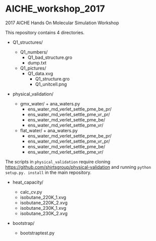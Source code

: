 # AICHE_workshop_2017
2017 AICHE Hands On Molecular Simulation Workshop

This repository contains 4 directories.

* Q1_structures/
	+ Q1_numbers/
		+ Q1_bad_structure.gro
		+ dump.txt
	+ Q1_pictures/
	 	+ Q1_data.xvg
         	+ Q1_structure.gro
         	+ Q1_unitcell.png

 * physical_validation/
	+ gmx_water/
	        + ana_waters.py  
		+ ens_water_md_verlet_settle_pme_be_pr/	
		+ ens_water_md_verlet_settle_pme_vr_pr/
		+ ens_water_md_verlet_settle_pme_be/	
		+ ens_water_md_verlet_settle_pme_vr/	    
	+ flat_water/
	        + ana_waters.py  
		+ ens_water_md_verlet_settle_pme_be_pr/	
		+ ens_water_md_verlet_settle_pme_vr_pr/
		+ ens_water_md_verlet_settle_pme_be/	
		+ ens_water_md_verlet_settle_pme_vr/	                

The scripts in `physical_validation` require cloning https://github.com/shirtsgroup/physical-validation and running `python setup.py. install` in the main repository.

  * heat_capacity/
     + calc_cv.py
     + isobutane_220K_1.xvg
     + isobutane_220K_2.xvg
     + isobutane_230K_1.xvg
     + isobutane_230K_2.xvg

  * bootstrap/
      + bootstraptest.py	
